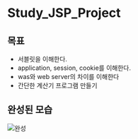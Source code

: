 # Study_JSP_Project  

## 목표  
- 서블릿을 이해한다.  
- application, session, cookie를 이해한다.
- was와 web server의 차이를 이해한다
- 간단한 계산기 프로그램 만들기

## 완성된 모습  
![완성](https://user-images.githubusercontent.com/55649302/160248480-a1b54e1d-8f2b-45d2-8340-84e61e011e57.gif)  
